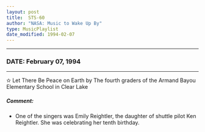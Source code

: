 ```yaml
---
layout: post
title:  STS-60
author: "NASA: Music to Wake Up By"
type: MusicPlaylist
date_modified: 1994-02-07
---
```


----
### DATE: February 07, 1994
----
✫ Let There Be Peace on Earth by The fourth graders of the Armand Bayou Elementary School in Clear Lake

##### Comment:
* One of the singers was Emily Reightler, the daughter of shuttle pilot Ken Reightler. She was celebrating her tenth birthday.
